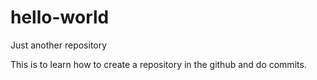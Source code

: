 # hello-world
Just another repository

This is to learn how to create a repository in the github and do commits.
